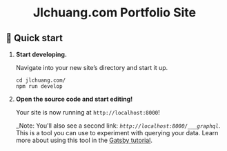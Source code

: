 <h1 align="center">
  Jlchuang.com Portfolio Site
</h1>


## 🚀 Quick start

1.  **Start developing.**

    Navigate into your new site’s directory and start it up.

    ```shell
    cd jlchuang.com/
    npm run develop
    ```

1.  **Open the source code and start editing!**

    Your site is now running at `http://localhost:8000`!

    _Note: You'll also see a second link: _`http://localhost:8000/___graphql`_. This is a tool you can use to experiment with querying your data. Learn more about using this tool in the [Gatsby tutorial](https://www.gatsbyjs.org/tutorial/part-five/#introducing-graphiql).